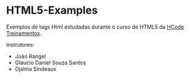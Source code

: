# HTML5-Examples
Exemplos de tags Html estudadas durante o curso de HTML5 da <a href = https://hcode.com.br/>HCode Treinamentos</a>.

Instrutores:

- João Rangel
- Glaucio Daniel Souza Santos
- Djalma Sindeaux
